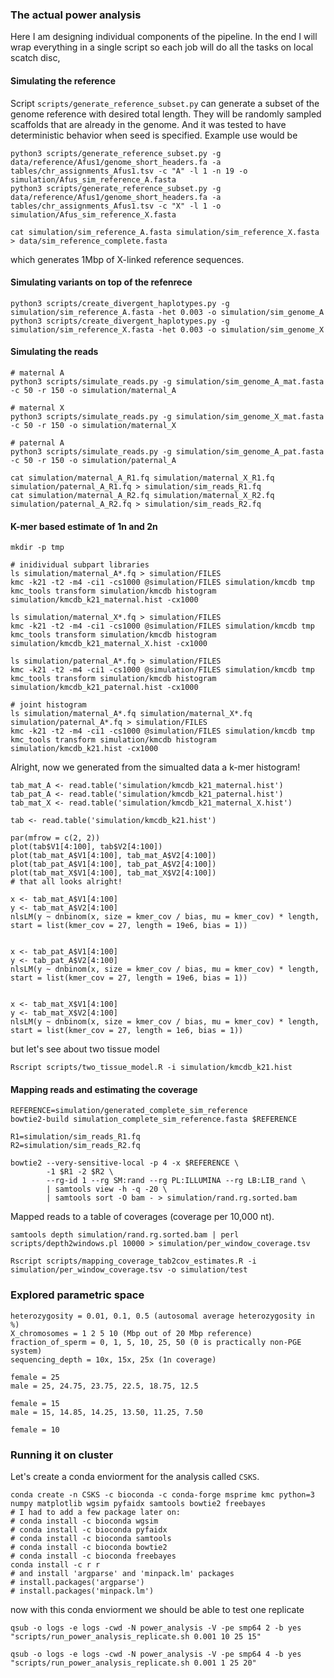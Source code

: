 ### The actual power analysis

Here I am designing individual components of the pipeline. In the end I will wrap everything in a single script so each job will do all the tasks on local scatch disc,

#### Simulating the reference

Script `scripts/generate_reference_subset.py` can generate a subset of the genome reference with desired total length. They will be randomly sampled scaffolds that are already in the genome. And it was tested to have deterministic behavior when seed is specified. Example use would be

```
python3 scripts/generate_reference_subset.py -g data/reference/Afus1/genome_short_headers.fa -a tables/chr_assignments_Afus1.tsv -c "A" -l 1 -n 19 -o simulation/Afus_sim_reference_A.fasta
python3 scripts/generate_reference_subset.py -g data/reference/Afus1/genome_short_headers.fa -a tables/chr_assignments_Afus1.tsv -c "X" -l 1 -o simulation/Afus_sim_reference_X.fasta

cat simulation/sim_reference_A.fasta simulation/sim_reference_X.fasta > data/sim_reference_complete.fasta
```

which generates 1Mbp of X-linked reference sequences.

#### Simulating variants on top of the refenrece

```
python3 scripts/create_divergent_haplotypes.py -g simulation/sim_reference_A.fasta -het 0.003 -o simulation/sim_genome_A
python3 scripts/create_divergent_haplotypes.py -g simulation/sim_reference_X.fasta -het 0.003 -o simulation/sim_genome_X
```

#### Simulating the reads

```
# maternal A
python3 scripts/simulate_reads.py -g simulation/sim_genome_A_mat.fasta  -c 50 -r 150 -o simulation/maternal_A

# maternal X
python3 scripts/simulate_reads.py -g simulation/sim_genome_X_mat.fasta -c 50 -r 150 -o simulation/maternal_X

# paternal A
python3 scripts/simulate_reads.py -g simulation/sim_genome_A_pat.fasta  -c 50 -r 150 -o simulation/paternal_A

cat simulation/maternal_A_R1.fq simulation/maternal_X_R1.fq simulation/paternal_A_R1.fq > simulation/sim_reads_R1.fq
cat simulation/maternal_A_R2.fq simulation/maternal_X_R2.fq simulation/paternal_A_R2.fq > simulation/sim_reads_R2.fq
```

#### K-mer based estimate of 1n and 2n

```
mkdir -p tmp

# inidividual subpart libraries
ls simulation/maternal_A*.fq > simulation/FILES
kmc -k21 -t2 -m4 -ci1 -cs1000 @simulation/FILES simulation/kmcdb tmp
kmc_tools transform simulation/kmcdb histogram simulation/kmcdb_k21_maternal.hist -cx1000

ls simulation/maternal_X*.fq > simulation/FILES
kmc -k21 -t2 -m4 -ci1 -cs1000 @simulation/FILES simulation/kmcdb tmp
kmc_tools transform simulation/kmcdb histogram simulation/kmcdb_k21_maternal_X.hist -cx1000

ls simulation/paternal_A*.fq > simulation/FILES
kmc -k21 -t2 -m4 -ci1 -cs1000 @simulation/FILES simulation/kmcdb tmp
kmc_tools transform simulation/kmcdb histogram simulation/kmcdb_k21_paternal.hist -cx1000

# joint histogram
ls simulation/maternal_A*.fq simulation/maternal_X*.fq simulation/paternal_A*.fq > simulation/FILES
kmc -k21 -t2 -m4 -ci1 -cs1000 @simulation/FILES simulation/kmcdb tmp
kmc_tools transform simulation/kmcdb histogram simulation/kmcdb_k21.hist -cx1000
```

Alright, now we generated from the simualted data a k-mer histogram!

```{R}
tab_mat_A <- read.table('simulation/kmcdb_k21_maternal.hist')
tab_pat_A <- read.table('simulation/kmcdb_k21_paternal.hist')
tab_mat_X <- read.table('simulation/kmcdb_k21_maternal_X.hist')

tab <- read.table('simulation/kmcdb_k21.hist')

par(mfrow = c(2, 2))
plot(tab$V1[4:100], tab$V2[4:100])
plot(tab_mat_A$V1[4:100], tab_mat_A$V2[4:100])
plot(tab_pat_A$V1[4:100], tab_pat_A$V2[4:100])
plot(tab_mat_X$V1[4:100], tab_mat_X$V2[4:100])
# that all looks alright!

x <- tab_mat_A$V1[4:100]
y <- tab_mat_A$V2[4:100]
nlsLM(y ~ dnbinom(x, size = kmer_cov / bias, mu = kmer_cov) * length,  start = list(kmer_cov = 27, length = 19e6, bias = 1))


x <- tab_pat_A$V1[4:100]
y <- tab_pat_A$V2[4:100]
nlsLM(y ~ dnbinom(x, size = kmer_cov / bias, mu = kmer_cov) * length,  start = list(kmer_cov = 27, length = 19e6, bias = 1))


x <- tab_mat_X$V1[4:100]
y <- tab_mat_X$V2[4:100]
nlsLM(y ~ dnbinom(x, size = kmer_cov / bias, mu = kmer_cov) * length,  start = list(kmer_cov = 27, length = 1e6, bias = 1))
```

but let's see about two tissue model

```{R}
Rscript scripts/two_tissue_model.R -i simulation/kmcdb_k21.hist
```

#### Mapping reads and estimating the coverage

```
REFERENCE=simulation/generated_complete_sim_reference
bowtie2-build simulation_complete_sim_reference.fasta $REFERENCE

R1=simulation/sim_reads_R1.fq
R2=simulation/sim_reads_R2.fq

bowtie2 --very-sensitive-local -p 4 -x $REFERENCE \
        -1 $R1 -2 $R2 \
        --rg-id 1 --rg SM:rand --rg PL:ILLUMINA --rg LB:LIB_rand \
        | samtools view -h -q -20 \
        | samtools sort -O bam - > simulation/rand.rg.sorted.bam
```

Mapped reads to a table of coverages (coverage per 10,000 nt).

```
samtools depth simulation/rand.rg.sorted.bam | perl scripts/depth2windows.pl 10000 > simulation/per_window_coverage.tsv
```

```
Rscript scripts/mapping_coverage_tab2cov_estimates.R -i simulation/per_window_coverage.tsv -o simulation/test
```
### Explored parametric space

```
heterozygosity = 0.01, 0.1, 0.5 (autosomal average heterozygosity in %)
X_chromosomes = 1 2 5 10 (Mbp out of 20 Mbp reference)
fraction_of_sperm = 0, 1, 5, 10, 25, 50 (0 is practically non-PGE system)
sequencing_depth = 10x, 15x, 25x (1n coverage)

female = 25
male = 25, 24.75, 23.75, 22.5, 18.75, 12.5

female = 15
male = 15, 14.85, 14.25, 13.50, 11.25, 7.50

female = 10

```

### Running it on cluster

Let's create a conda enviorment for the analysis called `CSKS`.

```
conda create -n CSKS -c bioconda -c conda-forge msprime kmc python=3 numpy matplotlib wgsim pyfaidx samtools bowtie2 freebayes
# I had to add a few package later on:
# conda install -c bioconda wgsim
# conda install -c bioconda pyfaidx
# conda install -c bioconda samtools
# conda install -c bioconda bowtie2
# conda install -c bioconda freebayes
conda install -c r r
# and install 'argparse' and 'minpack.lm' packages
# install.packages('argparse')
# install.packages('minpack.lm')
```

now with this conda enviorment we should be able to test one replicate

```
qsub -o logs -e logs -cwd -N power_analysis -V -pe smp64 2 -b yes "scripts/run_power_analysis_replicate.sh 0.001 10 25 15"

qsub -o logs -e logs -cwd -N power_analysis -V -pe smp64 4 -b yes "scripts/run_power_analysis_replicate.sh 0.001 1 25 20"
```
